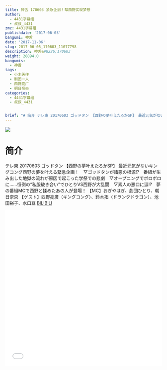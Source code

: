 ```yaml
---
title: 神舌 170603 紧急企划！帮西野实现梦想
author:
  - 4431字幕组
  - 叔叔_4431
zmz: 4431字幕组
publishdate: '2017-06-03'
bangumi: 神舌
date: '2017-11-06'
slug: 2017-06-05_170603_11077798
description: 神舌&#8226;170603
weight: 28894.0
bangumis:
  - 神舌
tags:
  - 小木矢作
  - 剧团一人
  - 西野亮广
  - 朝日奈央
categories:
  - 4431字幕组
  - 叔叔_4431


brief: "# 简介 テレ東 20170603 ゴッドタン 【西野の夢叶えたろかSP】 最近元気がないキングコング西野の夢を叶える緊急企画！ ▽ゴッドタンが諸悪の根源!? 番組が生み出した地獄の流れが原因で起こった学祭での悲劇 ▽オープニングでボロボロに……恒例の“私服破き合い”でひとりVS西野が大乱闘 ▽素人の悪口に涙!? 夢の番組MCで西野と揉めたあの人が登場！ 【MC】おぎやはぎ、劇団ひとり、朝日奈央 【ゲスト】西野亮廣（キングコング）、鈴木拓（ドランクドラゴン）、池田裕子、水口亘"
---
```

![](https://i.imgur.com/ezd5lik.png)
# 简介  
テレ東 20170603 ゴッドタン
【西野の夢叶えたろかSP】
最近元気がないキングコング西野の夢を叶える緊急企画！　▽ゴッドタンが諸悪の根源!?　番組が生み出した地獄の流れが原因で起こった学祭での悲劇　▽オープニングでボロボロに……恒例の“私服破き合い”でひとりVS西野が大乱闘　▽素人の悪口に涙!?　夢の番組MCで西野と揉めたあの人が登場！
【MC】おぎやはぎ、劇団ひとり、朝日奈央
【ゲスト】西野亮廣（キングコング）、鈴木拓（ドランクドラゴン）、池田裕子、水口亘
  [BILIBILI](https://www.bilibili.com/video/av11077798/)

  <iframe src="//www.bilibili.com/blackboard/player.html?aid=11077798" width="100%" height="500" frameborder="0" allowfullscreen="allowfullscreen"></iframe>
